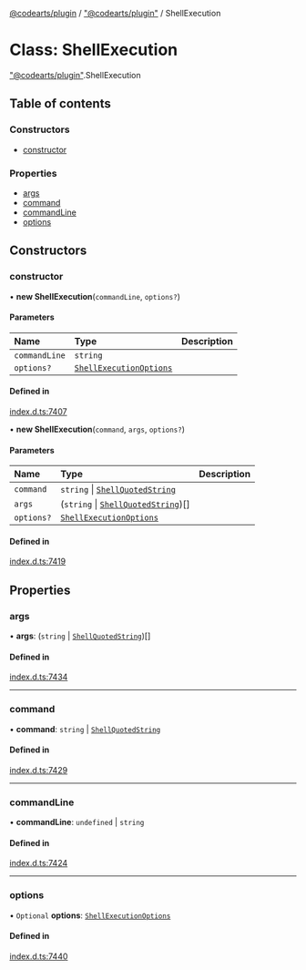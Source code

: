 [@codearts/plugin](../README.md) / ["@codearts/plugin"](../modules/_codearts_plugin_.md) / ShellExecution

# Class: ShellExecution

["@codearts/plugin"](../modules/_codearts_plugin_.md).ShellExecution

## Table of contents

### Constructors

- [constructor](codearts_plugin_.ShellExecution.md#constructor)

### Properties

- [args](codearts_plugin_.ShellExecution.md#args)
- [command](codearts_plugin_.ShellExecution.md#command)
- [commandLine](codearts_plugin_.ShellExecution.md#commandline)
- [options](codearts_plugin_.ShellExecution.md#options)

## Constructors

### constructor

• **new ShellExecution**(`commandLine`, `options?`)

#### Parameters

| Name | Type | Description |
| :------ | :------ | :------ |
| `commandLine` | `string` |  |
| `options?` | [`ShellExecutionOptions`](../interfaces/codearts_plugin_.ShellExecutionOptions.md) |  |

#### Defined in

[index.d.ts:7407](https://github.com/huaweicloud/cloudide-plugin-api/blob/d4de966/index.d.ts#L7407)

• **new ShellExecution**(`command`, `args`, `options?`)

#### Parameters

| Name | Type | Description |
| :------ | :------ | :------ |
| `command` | `string` \| [`ShellQuotedString`](../interfaces/codearts_plugin_.ShellQuotedString.md) |  |
| `args` | (`string` \| [`ShellQuotedString`](../interfaces/codearts_plugin_.ShellQuotedString.md))[] |  |
| `options?` | [`ShellExecutionOptions`](../interfaces/codearts_plugin_.ShellExecutionOptions.md) |  |

#### Defined in

[index.d.ts:7419](https://github.com/huaweicloud/cloudide-plugin-api/blob/d4de966/index.d.ts#L7419)

## Properties

### args

• **args**: (`string` \| [`ShellQuotedString`](../interfaces/codearts_plugin_.ShellQuotedString.md))[]

#### Defined in

[index.d.ts:7434](https://github.com/huaweicloud/cloudide-plugin-api/blob/d4de966/index.d.ts#L7434)

___

### command

• **command**: `string` \| [`ShellQuotedString`](../interfaces/codearts_plugin_.ShellQuotedString.md)

#### Defined in

[index.d.ts:7429](https://github.com/huaweicloud/cloudide-plugin-api/blob/d4de966/index.d.ts#L7429)

___

### commandLine

• **commandLine**: `undefined` \| `string`

#### Defined in

[index.d.ts:7424](https://github.com/huaweicloud/cloudide-plugin-api/blob/d4de966/index.d.ts#L7424)

___

### options

• `Optional` **options**: [`ShellExecutionOptions`](../interfaces/codearts_plugin_.ShellExecutionOptions.md)

#### Defined in

[index.d.ts:7440](https://github.com/huaweicloud/cloudide-plugin-api/blob/d4de966/index.d.ts#L7440)
